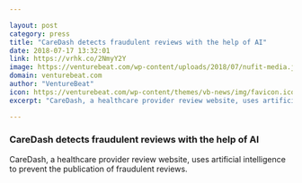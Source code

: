```yaml
---

layout: post
category: press
title: "CareDash detects fraudulent reviews with the help of AI"
date: 2018-07-17 13:32:01
link: https://vrhk.co/2NmyY2Y
image: https://venturebeat.com/wp-content/uploads/2018/07/nufit-media.jpg
domain: venturebeat.com
author: "VentureBeat"
icon: https://venturebeat.com/wp-content/themes/vb-news/img/favicon.ico
excerpt: "CareDash, a healthcare provider review website, uses artificial intelligence to prevent the publication of fraudulent reviews."

---
```


### CareDash detects fraudulent reviews with the help of AI

CareDash, a healthcare provider review website, uses artificial intelligence to prevent the publication of fraudulent reviews.